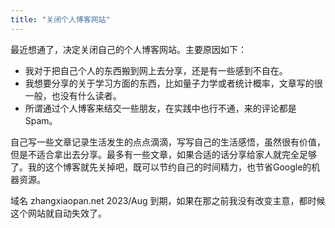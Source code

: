 ```yaml
---
title: "关闭个人博客网站"
---
```


最近想通了，决定关闭自己的个人博客网站。主要原因如下：

  - 我对于把自己个人的东西搬到网上去分享，还是有一些感到不自在。
  - 我想要分享的关于学习方面的东西，比如量子力学或者统计概率，文章写的很一般，也没有什么读者。
  - 所谓通过个人博客来结交一些朋友，在实践中也行不通，来的评论都是 Spam。

自己写一些文章记录生活发生的点点滴滴，写写自己的生活感悟，虽然很有价值，但是不适合拿出去分享。最多有一些文章，如果合适的话分享给家人就完全足够了。我的这个博客就先关掉吧，既可以节约自己的时间精力，也节省Google的机器资源。

域名 zhangxiaopan.net 2023/Aug 到期，如果在那之前我没有改变主意，都时候这个网站就自动失效了。
